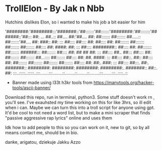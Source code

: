 # TrollElon - By Jak n Nbb
Hutchins dislikes Elon, so i wanted to make his job a bit easier for him 

'########:'########:::'#######::'##:::::::'##:::::::'########:'##::::::::'#######::'##::: ##:
... ##..:: ##.... ##:'##.... ##: ##::::::: ##::::::: ##.....:: ##:::::::'##.... ##: ###:: ##:
::: ##:::: ##:::: ##: ##:::: ##: ##::::::: ##::::::: ##::::::: ##::::::: ##:::: ##: ####: ##:
::: ##:::: ########:: ##:::: ##: ##::::::: ##::::::: ######::: ##::::::: ##:::: ##: ## ## ##:
::: ##:::: ##.. ##::: ##:::: ##: ##::::::: ##::::::: ##...:::: ##::::::: ##:::: ##: ##. ####:
::: ##:::: ##::. ##:: ##:::: ##: ##::::::: ##::::::: ##::::::: ##::::::: ##:::: ##: ##:. ###:
::: ##:::: ##:::. ##:. #######:: ########: ########: ########: ########:. #######:: ##::. ##:
:::..:::::..:::::..:::.......:::........::........::........::........:::.......:::..::::..::
- Banner made using l33t h3kr tools from https://manytools.org/hacker-tools/ascii-banner/

Download this repo, run in terminal, python3.
Some stuff doesn't work rn , you'll see. 
I've exauhsted my time working on this for like 3hrs, so ill edit when i can. 
Maybe we can turn this into a troll script for anyone using gpt. 
It'd be cool to not need a word list, but to make a mini scraper that finds "passive aggressive rap lyrics" online and uses them

Idk how to add people to this so you can work on it, new to git, so by all means contact me, should be in bio. 

danke, arigatou, dziekuje
Jakku Azzo
